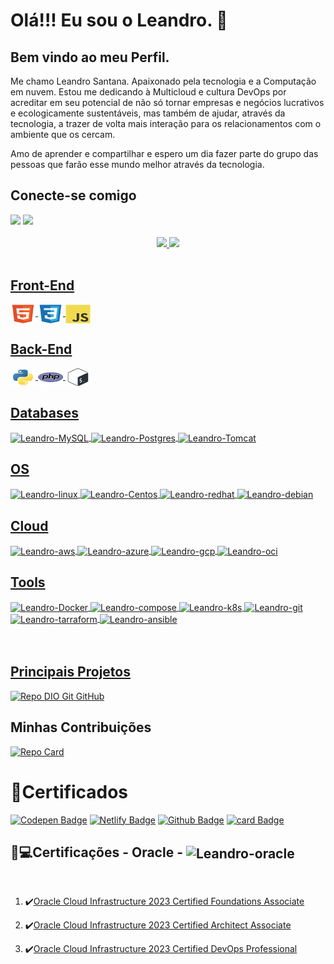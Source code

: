 
<div>
    <h1>Olá!!! Eu sou o Leandro. 👋 </h1>
    <h2>Bem vindo ao meu Perfil.</h2>
    <p> Me chamo Leandro Santana. Apaixonado pela tecnologia e a Computação em nuvem. Estou me dedicando à Multicloud e cultura DevOps por acreditar em seu potencial de não só tornar empresas e negócios lucrativos e ecologicamente sustentáveis, mas também de ajudar, através da tecnologia, a trazer de volta mais interação para os relacionamentos com o ambiente que os cercam. 
    </p>
    <p>Amo de aprender e compartilhar e espero um dia fazer parte do grupo das pessoas que farão esse mundo melhor através da tecnologia. 
    </p>
</div>
<div>
    <h2>Conecte-se comigo</h2>
   <a href="https://www.linkedin.com/in/leandro-santana-da-silva-3a557a220/" target="_blank"><img src="https://img.shields.io/badge/-LinkedIn-%230077B5?style=for-the-badge&logo=linkedin&logoColor=white" target="_blank"></a> 
    <a href = "mailto:leandz9@gmail.com"><img src="https://img.shields.io/badge/-Gmail-%23333?style=for-the-badge&logo=gmail&logoColor=white" target="_blank"></a>
</div>
<br>
<div align="center">
  <a href="https://github.com/leandz9">
  <img height="180em" src="https://github-readme-stats.vercel.app/api?username=leandz9&show_icons=true&theme=tokyonight&include_all_commits=true&count_private=true"/>
  <img height="180em" src="https://github-readme-stats.vercel.app/api/top-langs/?username=leandz9&layout=compact&langs_count=7&theme=tokyonight"/>
</div>
<div style="display: inline_block"><br>
    <h2>Front-End</h2>
 
   <img align="center" alt="Leandro-HTML5" height="30" width="40" src="https://raw.githubusercontent.com/devicons/devicon/master/icons/html5/html5-original.svg">
   <img align="center" alt="Leandro-CSS" height="30" width="40" src="https://raw.githubusercontent.com/devicons/devicon/master/icons/css3/css3-original.svg">
   <img align="center" alt="Leandro-CSS" height="30" width="40" src="https://raw.githubusercontent.com/devicons/devicon/master/icons/javascript/javascript-original.svg">
 
  
<h2>Back-End</h2>
  <img align="center" alt="Leandro-Python" height="30" width="40" src="https://raw.githubusercontent.com/devicons/devicon/master/icons/python/python-original.svg">
  <img align="center" alt="Leandro-PHP" height="30" width="40" src="https://raw.githubusercontent.com/devicons/devicon/master/icons/php/php-original.svg">
  <img align="center" alt="Leandro-bash" height="30" width="40" src="https://raw.githubusercontent.com/devicons/devicon/master/icons/bash/bash-original.svg">

<h2>Databases</h2>
 <img align="center" alt="Leandro-MySQL" height="30" width="40" src="https://cdn.jsdelivr.net/gh/devicons/devicon/icons/mysql/mysql-original-wordmark.svg">
 <img align="center" alt="Leandro-Postgres" height="30" width="40" src="https://cdn.jsdelivr.net/gh/devicons/devicon/icons/postgresql/postgresql-original-wordmark.svg">
 <img align="center" alt="Leandro-Tomcat" height="30" width="40" src="https://cdn.jsdelivr.net/gh/devicons/devicon/icons/tomcat/tomcat-original.svg">

 <h2>OS</h2>
 <img align="center" alt="Leandro-linux" height="30" width="40" src="https://cdn.jsdelivr.net/gh/devicons/devicon/icons/linux/linux-original.svg">
 <img align="center" alt="Leandro-Centos" height="30" width="40" src="https://cdn.jsdelivr.net/gh/devicons/devicon/icons/centos/centos-original.svg">
  <img align="center" alt="Leandro-redhat" height="30" width="40" src="https://cdn.jsdelivr.net/gh/devicons/devicon/icons/redhat/redhat-original.svg">
   <img align="center" alt="Leandro-debian" height="30" width="40" src="https://cdn.jsdelivr.net/gh/devicons/devicon/icons/debian/debian-original.svg"
">

 <h2>Cloud</h2>
 <img align="center" alt="Leandro-aws" height="30" width="40" src="https://cdn.jsdelivr.net/gh/devicons/devicon/icons/amazonwebservices/amazonwebservices-original-wordmark.svg">
 <img align="center" alt="Leandro-azure" height="30" width="40" src="https://cdn.jsdelivr.net/gh/devicons/devicon/icons/azure/azure-original.svg">
  <img align="center" alt="Leandro-gcp" height="30" width="40" src="https://cdn.jsdelivr.net/gh/devicons/devicon/icons/googlecloud/googlecloud-original.svg">
   <img align="center" alt="Leandro-oci" height="30" width="40" src="https://cdn.jsdelivr.net/gh/devicons/devicon/icons/oracle/oracle-original.svg"

>
 <h2>Tools</h2>
 <img align="center" alt="Leandro-Docker" height="30" width="40" src="https://cdn.jsdelivr.net/gh/devicons/devicon/icons/docker/docker-original.svg">
 <img align="center" alt="Leandro-compose" height="30" width="40" src="https://cdn.jsdelivr.net/gh/devicons/devicon/icons/composer/composer-original.svg">
 <img align="center" alt="Leandro-k8s" height="30" width="40" src="https://cdn.jsdelivr.net/gh/devicons/devicon/icons/kubernetes/kubernetes-plain.svg">
 <img align="center" alt="Leandro-git" height="30" width="40" src="https://cdn.jsdelivr.net/gh/devicons/devicon/icons/git/git-original.svg">
 <img align="center" alt="Leandro-tarraform" height="30" width="40" src="https://cdn.jsdelivr.net/gh/devicons/devicon/icons/terraform/terraform-original.svg">
 <img align="center" alt="Leandro-ansible" height="30" width="40" src="https://cdn.jsdelivr.net/gh/devicons/devicon/icons/ansible/ansible-original.svg">
  

</div>
<br>
<br>

## Principais Projetos
[![Repo DIO Git GitHub](https://github-readme-stats.vercel.app/api/pin/?username=elidianaandrade&repo=dio-lab-open-source&bg_color=000&border_color=30A3DC&show_icons=true&icon_color=30A3DC&title_color=E94D5F&text_color=FFF)](https://github.com/elidianaandrade/dio-lab-open-source)

    

## Minhas Contribuições
[![Repo Card](https://github-readme-stats.vercel.app/api/pin/?username=83Rafa&repo=dio-lab-open-source&bg_color=000&border_color=30A3DC&show_icons=true&icon_color=30A3DC&title_color=E94D5F&text_color=FFF)](https://github.com/leandz9/dio-lab-open-source)

# 📜Certificados


[![Codepen Badge](https://img.shields.io/badge/-Codepen-black?style=flat-square&logo=Codepen&logoColor=white&link=https://codepen.io/martageraldo)](https://codepen.io/martageraldo)
[![Netlify Badge](https://img.shields.io/badge/-Netlify-00C7B7?style=social-square&logo=netlify&logoColor=white)](https://martageraldo.netlify.app/) [![Github Badge](https://img.shields.io/badge/GitHub--000?style=social&logo=Github&logoColor=&link=https://github.com/MGBrave)](https://github.com/MGBrave) [![card Badge](https://img.shields.io/badge/-Hotmail-0078D4??style=flat-square&logo=microsoft-outlook&logoColor=white&link=mailto:mggeraldo@hotmail.com)](mailto:mggeraldo@hotmail.com) 
<br>

## 🧠💻Certificações -  Oracle - <img align="center" alt="Leandro-oracle" height="30" width="40" src="https://authenticator.2stable.com/assets/img/2fa-services/Icons/cloud.oracle.com.svg">     
<br>

1. ✔️[Oracle Cloud Infrastructure 2023 Certified Foundations Associate](https://catalog-education.oracle.com/pls/certview/sharebadge?id=D6DE181B3EA9D0816FC03D04E386D96627C3A5B6ACFCE75E4B649982ACCFC6C8)

2. ✔️[Oracle Cloud Infrastructure 2023 Certified Architect Associate    ](https://catalog-education.oracle.com/pls/certview/sharebadge?id=0E4E1AE1EFB561B21224C6AD50209CE24233AD6518AE3946EA13C0597C804F02)

3. ✔️[Oracle Cloud Infrastructure 2023 Certified DevOps Professional](https://catalog-education.oracle.com/pls/certview/sharebadge?id=D50B8730DE349729CCF220FC4BDA9F3B60C521B9F9D9AE9CEDC9B4CDFD440378)


<br>